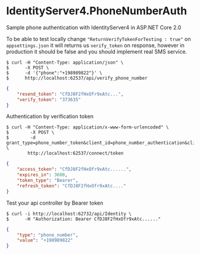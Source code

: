 # IdentityServer4.PhoneNumberAuth
Sample phone authentication with IdentityServer4 in ASP.NET Core 2.0 

To be able to test locally change `"ReturnVerifyTokenForTesting : true"` on `appsettings.json` it will returns us `verify_token` on response, however in production it should be false and you should implement real SMS service.

```console
$ curl -H "Content-Type: application/json" \ 
$      -X POST \ 
$      -d '{"phone":"+198989822"}' \ 
$      http://localhost:62537/api/verify_phone_number
```
```json
{
    "resend_token": "CfDJ8F2fHxOfr9xAtc...",
    "verify_token": "373635"
}
```

Authentication by verification token

```console
$ curl -H "Content-Type: application/x-www-form-urlencoded" \
$        -X POST \ 
$        -d grant_type=phone_number_token&client_id=phone_number_authentication&client_secret=secret&phone_number=+198989822&verification_token=373635 \ 
        http://localhost:62537/connect/token
```

```json
{
    "access_token": "CfDJ8F2fHxOfr9xAtc......",
    "expires_in": 3600,
    "token_type": "Bearer",
    "refresh_token": "CfDJ8F2fHxOfr9xAtc...."
}
```

Test your api controller by Bearer token

```console
$ curl -i http://localhost:62732/api/Identity \
$      -H "Authorization: Bearer CfDJ8F2fHxOfr9xAtc......"
```

```json
{
    "type": "phone_number",
    "value": "+198989822"
}
```
